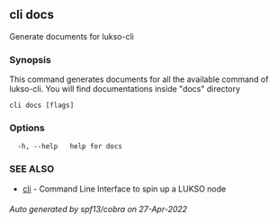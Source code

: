 ## cli docs

Generate documents for lukso-cli

### Synopsis

This command generates documents for all the available command of lukso-cli.
You will find documentations inside "docs" directory

```
cli docs [flags]
```

### Options

```
  -h, --help   help for docs
```

### SEE ALSO

* [cli](cli.md)	 - Command Line Interface to spin up a LUKSO node

###### Auto generated by spf13/cobra on 27-Apr-2022
